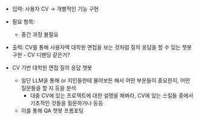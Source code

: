 - 입력: 사용자 CV -> 개별적인 기능 구현
- 필요 항목: 
    - 중간 과정 불필요
- 출력: CV를 통해 사용자엑 대학원 면접을 보는 것처럼 질의 응답을 할 수 있는 챗봇 구현 - CV 디펜딩 같은거?


- CV 기반 대학원 면접 질의 응답 챗봇
    - 일단 LLM을 통해 or 지인들한테 물어보든 해서 어떤 부분들이 중요한지, 어떤 질문들을 할 지 등을 분석
        - 대충 CV에 있는 프로젝트에 대한 설명을 해봐라, CV에 있는 스킬들 중에서 기초적인 것들을 질문하거나 등등
    - 이를 통해 QA 챗봇 프롬포팅